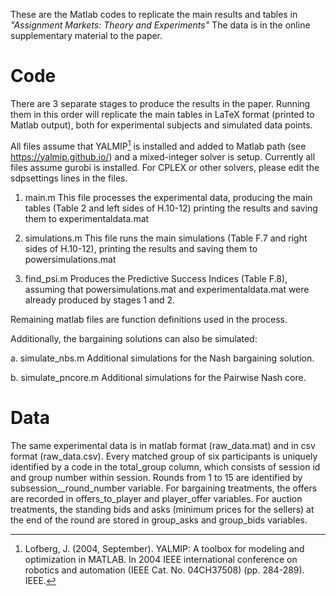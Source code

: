 These are the Matlab codes to replicate the main results and tables in *"Assignment Markets: Theory and Experiments"* 
The data is in the online supplementary material to the paper.

# Code

There are 3 separate stages to produce the results in the paper. Running them in this order will replicate the main tables in LaTeX format (printed to Matlab output), both for experimental subjects and simulated data points.

All files assume that YALMIP[^1] is installed and added to Matlab path (see https://yalmip.github.io/) and a mixed-integer solver is setup. Currently all files assume gurobi is installed. For CPLEX or other solvers, please edit the sdpsettings lines in the files.

[^1]: Lofberg, J. (2004, September). YALMIP: A toolbox for modeling and optimization in MATLAB. In 2004 IEEE international conference on robotics and automation (IEEE Cat. No. 04CH37508) (pp. 284-289). IEEE.

1. main.m
This file processes the experimental data, producing the main tables (Table 2 and left sides of H.10-12) printing the results and saving them to experimentaldata.mat

2. simulations.m
This file runs the main simulations (Table F.7 and right sides of H.10-12), printing the results and saving them to powersimulations.mat

3. find_psi.m
Produces the Predictive Success Indices (Table F.8), assuming that powersimulations.mat and experimentaldata.mat were already produced by stages 1 and 2.

Remaining matlab files are function definitions used in the process.

Additionally, the bargaining solutions can also be simulated:

a. simulate_nbs.m
Additional simulations for the Nash bargaining solution.

b. simulate_pncore.m
Additional simulations for the Pairwise Nash core.

# Data

The same experimental data is in matlab format (raw_data.mat) and in csv format (raw_data.csv). 
Every matched group of six participants is uniquely identified by a code in the total_group column, which consists of session id and group number within session.
Rounds from 1 to 15 are identified by subsession__round_number variable.
For bargaining treatments, the offers are recorded in offers_to_player and player_offer variables.
For auction treatments, the standing bids and asks (minimum prices for the sellers) at the end of the round are stored in group_asks and group_bids variables.